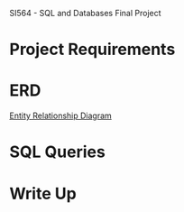 SI564 - SQL and Databases Final Project

# Project Requirements

# ERD

[Entity Relationship Diagram](https://github.com/s-ryanlee/ChicagoCouncilSciTech/blob/2d19f9b31fe813773b399466081ee06d34f0d9e9/database/SI564_Project/assets/C2ST_programs_v2_erd.png)

# SQL Queries

# Write Up
